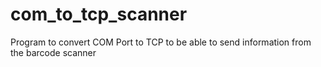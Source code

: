 # com_to_tcp_scanner
Program to convert COM Port to TCP to be able to send information from the barcode scanner
